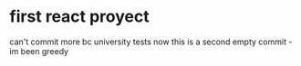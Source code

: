 # first react proyect
can't commit more bc university tests
now this is a second empty commit - im been greedy